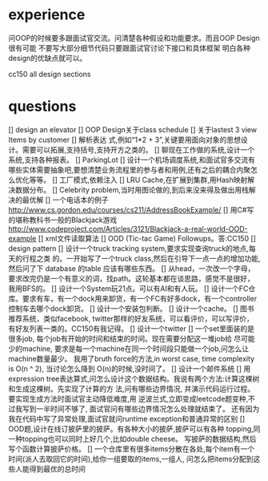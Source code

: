 # experience
问OOP的时候要多跟面试官交流。问清楚各种假设和功能要求。而且OOP Design很有可能 不要写大部分细节代码只要跟面试官讨论下接口和具体框架
明白各种design的优缺点就可以。

cc150 all design sections

# questions
[] design an elevator
[] OOP Design关于class schedule
[] 关于lastest 3 view Items by customer
[] 解析表达 式,例如“1*2 + 3”,关键要用面向对象的思想设计。需要可以拓展,支持括号,支持开方之类的。
[] 聊现在工作做的系统,设计一个系统,支持各种报表。
[] ParkingLot
[] 设计一个机场调度系统,和面试官多交流有哪些实体需要抽象吧,要想清楚业务流程里的参与者和用例,还有之后的耦合内聚怎么优化等等。
[] 工厂模式,依赖注入
[] LRU Cache,在扩展到集群,用Hash映射解决数据分布。
[] Celebrity problem,当时用图论做的,到后来没来得及做出用栈解决的最优解
[] 一个电话本的例子 http://www.cs.gordon.edu/courses/cs211/AddressBookExample/
[] 用C#写的堪称教科书一般的Blackjack游戏 http://www.codeproject.com/Articles/3121/Blackjack-a-real-world-OOD-example
[] xml文件读取算法
[] OOD (Tic-tac Game) Followups。答:CC150
[] design pattern
[] 设计一个truck tracking system,要求实现查询truck的地点,每天的行程之类 的。一开始写了一个truck class,然后在引导下一点一点的增加功能,
然后问了下 database 的table 应该有哪些东西。
[] 从head，一次改一个字母，要求改完仍是一个有意义的词，找path。这轮基本都在谈思路，感觉不是很好，我用BFS的。
[] 设计一个System玩21点。可以有AI和有人玩。
[] 设计一个FC仓库。要求有车，有一个dock用来卸货，有一个FC有好多dock，有一个controller控制车去哪个dock卸货。
[] 设计一个安装包判断。
[] 设计一个cache。
[] 图书推荐系统，类似facebook, twitter那样的好友系统，可以看评价，可以写评价，有好友列表一类的。CC150有我记得。
[] 设计一个twitter
[] 一个set里面装的是很多job, 每个job有开始的时间和结束的时间。现在需要分配这一堆job给 尽可能少的machine, 
要求是每一个machine在同一个时间段只能做一个job,问怎么让 machine数量最少。
我用了bruth force的方法,in worst case, time complexity is O(n ^ 2), 当讨论怎么降到 O(n)的时候,没时间了。
[] 设计一个邮件系统
[] 用expression tree表达算式,问怎么设计这个数据结构。我说有两个方法:计算这棵树和生成这棵树。先实现了计算的方 法,问有哪些边界情况,
并演示代码运行过程。要实现生成方法时面试官主动降低难度,用 逆波兰式,立即变成leetcode题变种,不过我写到一半时间不够了,
面试官问有哪些边界情况怎么处理就结束了。
还有因为我在代码中写了异常处理,面试官就问runtime exception和普通异常的区别
[] OOD题,设计在线订披萨里的披萨。有各种大小的披萨,披萨可以有各种 topping,同一种topping也可以同时上好几个,比如double cheese。
写披萨的数据结构,然后写个函数计算披萨价格。
[] 一个仓库里有很多items分散在各处,每个item有一个时间(派人去取回它的时间),给你一组要取的items,一组人,
问怎么把items分配到这些人能得到最优的总时间



